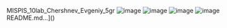 
MISPIS_10lab_Chershnev_Evgeniy_5gr
![image](https://github.com/user-attachments/assets/822c1232-f689-4169-8541-85ebd13e2775)
![image](https://github.com/user-attachments/assets/2ad452cf-3dda-45c3-a485-670a92af1df7)
![image](https://github.com/user-attachments/assets/de6bba9b-8fb9-4df5-b0a5-45f7d5681ab0)
![image](https://github.com/user-attachments/assets/e10169e0-4d62-4aea-b221-713aded3e96b)
README.md…]()

